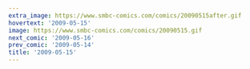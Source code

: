 ```yaml
---
extra_image: https://www.smbc-comics.com/comics/20090515after.gif
hovertext: '2009-05-15'
image: https://www.smbc-comics.com/comics/20090515.gif
next_comic: '2009-05-16'
prev_comic: '2009-05-14'
title: '2009-05-15'
---
```


